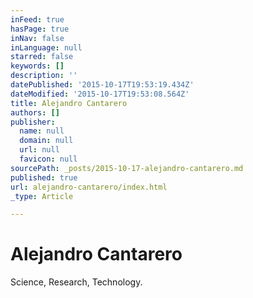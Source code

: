 ```yaml
---
inFeed: true
hasPage: true
inNav: false
inLanguage: null
starred: false
keywords: []
description: ''
datePublished: '2015-10-17T19:53:19.434Z'
dateModified: '2015-10-17T19:53:08.564Z'
title: Alejandro Cantarero
authors: []
publisher:
  name: null
  domain: null
  url: null
  favicon: null
sourcePath: _posts/2015-10-17-alejandro-cantarero.md
published: true
url: alejandro-cantarero/index.html
_type: Article

---
```

# Alejandro Cantarero

Science, Research, Technology.